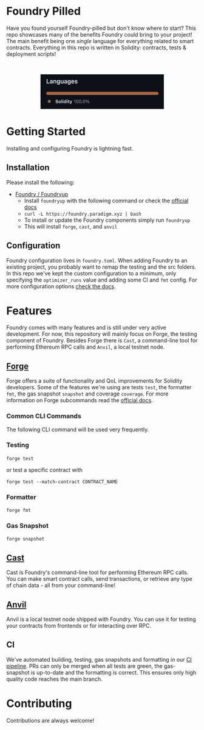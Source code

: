 # Foundry Pilled

Have you found yourself Foundry-pilled but don't know where to start? 
This repo showcases many of the benefits Foundry could bring to your project! 
The main benefit being one *single* language for everything related to smart contracts.
Everything in this repo is written in Solidity: contracts, tests & deployment scripts!

<br/>
<p align="center">
<img src="./img/100Sol.png" width="325" alt="Chainlink Foundry logo">
</p>


# Getting Started

Installing and configuring Foundry is lightning fast.

## Installation

Please install the following:

-   [Foundry / Foundryup](https://github.com/foundry-rs/foundry)
    -  Install `foundryup` with the following command or check the [official docs](https://book.getfoundry.sh/getting-started/installation)
    - `curl -L https://foundry.paradigm.xyz | bash`
    -   To install or update the Foundry components simply run `foundryup`
    -   This will install `forge`, `cast`, and `anvil`


## Configuration

Foundry configuration lives in `foundry.toml`. When adding Foundry to an existing project, you probably want to remap the 
testing and the src folders.
In this repo we've kept the custom configuration to a minimum, only specifying the `optimizer_runs` value and adding some CI and `fmt` config.
For more configuration options [check the docs](https://book.getfoundry.sh/config/).

# Features

Foundry comes with many features and is still under very active development.
For now, this repository will mainly focus on Forge, the testing component of Foundry.
Besides Forge there is `Cast`, a command-line tool for performing Ethereum RPC calls and `Anvil`, a local testnet node.

## [Forge](https://book.getfoundry.sh/forge/)

Forge offers a suite of functionality and QoL improvements for Solidity developers.
Some of the features we're using are tests `test`, the formatter `fmt`, the gas snapshot `snapshot` and coverage `coverage`.
For more information on Forge subcommands read the [official docs](https://book.getfoundry.sh/reference/forge/).

### Common CLI Commands

The following CLI command will be used very frequently. 


### Testing

```
forge test
```

or test a specific contract with

```
forge test --match-contract CONTRACT_NAME
```

### Formatter

```
forge fmt
```

### Gas Snapshot

```
forge snapshot
```

## [Cast](https://book.getfoundry.sh/cast/)

Cast is Foundry's command-line tool for performing Ethereum RPC calls. 
You can make smart contract calls, send transactions, or retrieve any type of chain data - all from your command-line!

## [Anvil](https://book.getfoundry.sh/anvil/)

Anvil is a local testnet node shipped with Foundry. 
You can use it for testing your contracts from frontends or for interacting over RPC.


## CI

We've automated building, testing, gas snapshots and formatting in our [CI pipeline](https://github.com/RensR/Foundry-pilled/blob/master/.github/workflows/test.yml).
PRs can only be merged when all tests are green, the gas-snapshot is up-to-date and the formatting is correct. 
This ensures only high quality code reaches the main branch.


# Contributing

Contributions are always welcome!
